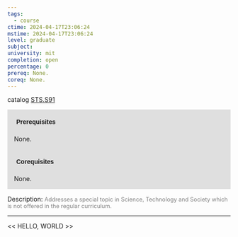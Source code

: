 ```yaml
---
tags:
  - course
ctime: 2024-04-17T23:06:24
mstime: 2024-04-17T23:06:24
level: graduate
subject: 
university: mit
completion: open
percentage: 0
prereq: None.
coreq: None.
---
```


catalog [STS.S91](http://student.mit.edu/catalog/mSTSb.html#STS.S91)

<span style="display: block; padding: 15px; background-color: rgb(100, 100, 100, 0.2);"><font id="m_prereq4168_0" style="display: block; font-family: Arial, sans-serif; font-weight: bold; padding: 5px">Prerequisites</font><br><span id="prereq4168_0">None.</span></span>
<span style="display: block; padding: 15px; background-color: rgb(100, 100, 100, 0.2);"><font id="m_coreq4168_0" style="display: block; font-family: Arial, sans-serif; font-weight: bold; padding: 5px">Corequisites</font><br><span id="coreq4168_0">None.</span></span>

<font style="">Description:</font>
<font style="color: grey; font-size: 0.8rem;">Addresses a special topic in Science, Technology and Society which is not offered in the regular curriculum.</font>



---

<< HELLO, WORLD >>
